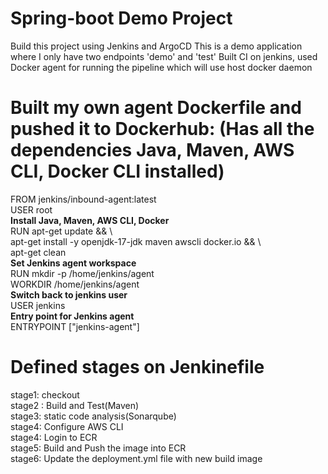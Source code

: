 # Spring-boot Demo Project

Build this project using Jenkins and ArgoCD
This is a demo application where I only have two endpoints 'demo' and 'test'
Built CI on jenkins, used Docker agent for running the pipeline which will use host docker daemon

# Built my own agent Dockerfile and pushed it to Dockerhub: (Has all the dependencies Java, Maven, AWS CLI, Docker CLI installed)

FROM jenkins/inbound-agent:latest                     
USER root                       
**Install Java, Maven, AWS CLI, Docker**                
RUN apt-get update && \              
    apt-get install -y openjdk-17-jdk maven awscli docker.io && \           
    apt-get clean               
**Set Jenkins agent workspace**                
RUN mkdir -p /home/jenkins/agent              
WORKDIR /home/jenkins/agent               
**Switch back to jenkins user**                
USER jenkins              
**Entry point for Jenkins agent**                
ENTRYPOINT ["jenkins-agent"]            

# Defined stages on Jenkinefile
stage1: checkout                                     
stage2 : Build and Test(Maven)                    
stage3: static code analysis(Sonarqube)                
stage4: Configure AWS CLI                
stage4: Login to ECR                
stage5: Build and Push the image into ECR                
stage6: Update the deployment.yml file with new build image                





